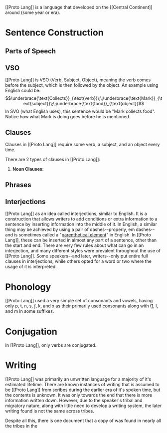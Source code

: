 [[Proto Lang]] is a language that developed on the [[Central Continent]] around (some year or era).

# Sentence Construction

## Parts of Speech

## VSO

[[Proto Lang]] is VSO (Verb, Subject, Object), meaning the verb comes before the subject, which is then followed by the object. An example using English could be:
$$\underbrace{\text{Collects}}_{\text{verb}}\;\;\underbrace{\text{Mark}}_{\text{subject}}\;\;\underbrace{\text{food}}_{\text{object}}$$
In SVO (what English uses), this sentence would be "Mark collects food". Notice how what Mark is doing goes before he is mentioned.

## Clauses

Clauses in [[Proto Lang]] require some verb, a subject, and an object every time. 

There are 2 types of clauses in [[Proto Lang]]:
1. **Noun Clauses:** 

## Phrases

## Interjections

[[Proto Lang]] as an idea called interjections, similar to English. It is a construction that allows writers to add conditions or extra information to a sentence by inserting information into the middle of it. In English, a similar thing may be achieved by using a pair of dashes--properly, em dashes--and is sometimes called a "[parenthetical element](https://en.wikipedia.org/wiki/Dash#Parenthesis-like_use)" in English. In [[Proto Lang]], these can be inserted in almost any part of a sentence, other than the start and end. There are very few rules about what can go in an interjection, and many different styles were prevalent throughout the use of [[Proto Lang]]. Some speakers--and later, writers--only put entire full clauses in interjections, while others opted for a word or two where the usage of it is interpreted.

# Phonology

[[Proto Lang]] used a very simple set of consonants and vowels, having only p, t, n, s, ʃ, k, and x as their primarily used consonants along with t͡ʃ, l, and m in some suffixes.

# Conjugation

In [[Proto Lang]], only verbs are conjugated.

# Writing

[[Proto Lang]] was primarily an unwritten language for a majority of it's estimated lifetime. There are known instances of writing that is assumed to be [[Proto Lang]] from scribes during the earlier era of it's spoken time, but the contents is unknown. It was only towards the end that there is more information written down. However, due to the speaker's tribal and migratory nature, along with little need to develop a writing system, the later writing found is not the same across tribes.

Despite all this, there is one document that a copy of was found in nearly all the tribes in the 